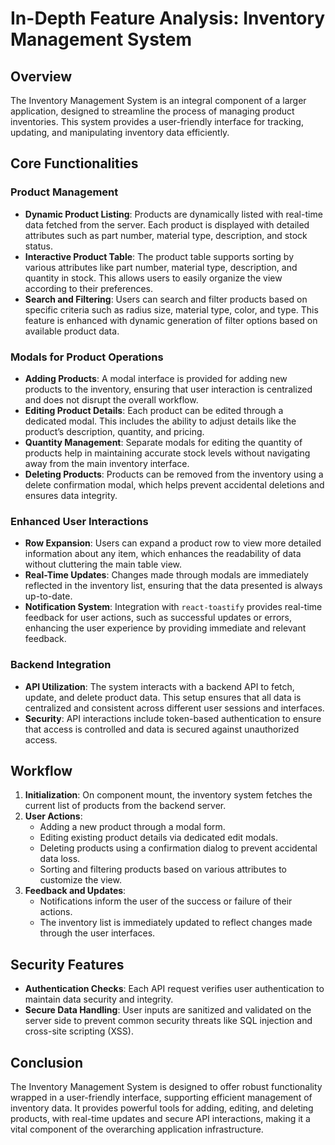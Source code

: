 # In-Depth Feature Analysis: Inventory Management System

## Overview

The Inventory Management System is an integral component of a larger application, designed to streamline the process of managing product inventories. This system provides a user-friendly interface for tracking, updating, and manipulating inventory data efficiently.

## Core Functionalities

### Product Management

- **Dynamic Product Listing**: Products are dynamically listed with real-time data fetched from the server. Each product is displayed with detailed attributes such as part number, material type, description, and stock status.
- **Interactive Product Table**: The product table supports sorting by various attributes like part number, material type, description, and quantity in stock. This allows users to easily organize the view according to their preferences.
- **Search and Filtering**: Users can search and filter products based on specific criteria such as radius size, material type, color, and type. This feature is enhanced with dynamic generation of filter options based on available product data.

### Modals for Product Operations

- **Adding Products**: A modal interface is provided for adding new products to the inventory, ensuring that user interaction is centralized and does not disrupt the overall workflow.
- **Editing Product Details**: Each product can be edited through a dedicated modal. This includes the ability to adjust details like the product’s description, quantity, and pricing.
- **Quantity Management**: Separate modals for editing the quantity of products help in maintaining accurate stock levels without navigating away from the main inventory interface.
- **Deleting Products**: Products can be removed from the inventory using a delete confirmation modal, which helps prevent accidental deletions and ensures data integrity.

### Enhanced User Interactions

- **Row Expansion**: Users can expand a product row to view more detailed information about any item, which enhances the readability of data without cluttering the main table view.
- **Real-Time Updates**: Changes made through modals are immediately reflected in the inventory list, ensuring that the data presented is always up-to-date.
- **Notification System**: Integration with `react-toastify` provides real-time feedback for user actions, such as successful updates or errors, enhancing the user experience by providing immediate and relevant feedback.

### Backend Integration

- **API Utilization**: The system interacts with a backend API to fetch, update, and delete product data. This setup ensures that all data is centralized and consistent across different user sessions and interfaces.
- **Security**: API interactions include token-based authentication to ensure that access is controlled and data is secured against unauthorized access.

## Workflow

1. **Initialization**: On component mount, the inventory system fetches the current list of products from the backend server.
2. **User Actions**:
   - Adding a new product through a modal form.
   - Editing existing product details via dedicated edit modals.
   - Deleting products using a confirmation dialog to prevent accidental data loss.
   - Sorting and filtering products based on various attributes to customize the view.
3. **Feedback and Updates**:
   - Notifications inform the user of the success or failure of their actions.
   - The inventory list is immediately updated to reflect changes made through the user interfaces.

## Security Features

- **Authentication Checks**: Each API request verifies user authentication to maintain data security and integrity.
- **Secure Data Handling**: User inputs are sanitized and validated on the server side to prevent common security threats like SQL injection and cross-site scripting (XSS).

## Conclusion

The Inventory Management System is designed to offer robust functionality wrapped in a user-friendly interface, supporting efficient management of inventory data. It provides powerful tools for adding, editing, and deleting products, with real-time updates and secure API interactions, making it a vital component of the overarching application infrastructure.
